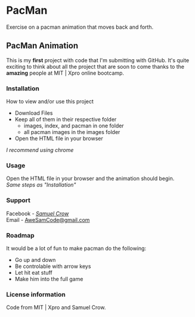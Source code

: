 # PacMan
Exercise on a pacman animation that moves back and forth.  
## PacMan Animation  
This is my **first** project with code that I'm submitting with GitHub. It's quite exciting to think about all the project that are soon to come thanks to the **amazing** people at MIT | Xpro online bootcamp.  
### Installation
How to view and/or use this project  
- Download Files
- Keep all of them in their respective folder
  - images, index, and pacman in one folder
  - all pacman images in the images folder
- Open the HTML file in your browser
 
 *I recommend using chrome*  
### Usage
Open the HTML file in your browser and the animation should begin.  
*Same steps as "Installation"*  
### Support  
Facebook - *[Samuel Crow](www.facebook.com/samuel.crow.104/)*  
Email - AweSamCode@gmail.com
### Roadmap  
It would be a lot of fun to make pacman do the following:  
- Go up and down
- Be controlable with arrow keys
- Let hit eat stuff
- Make him into the full game  
### License information  
Code from MIT | Xpro and Samuel Crow.
